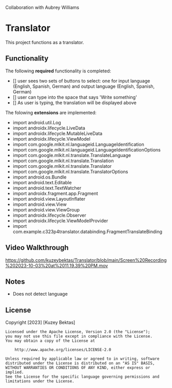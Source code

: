 Collaboration with Aubrey Williams

# Translator
This project functions as a translator.

## Functionality 
The following **required** functionality is completed:
* [] user sees two sets of buttons to select: one for input language (English, Spanish, German) and output language (English, Spanish, German)
* [] user can type into the space that says 'Write something'
* [] As user is typing, the translation will be displayed above

The folowing **extensions** are implemented:
* import android.util.Log
* import androidx.lifecycle.LiveData
* import androidx.lifecycle.MutableLiveData
* import androidx.lifecycle.ViewModel
* import com.google.mlkit.nl.languageid.LanguageIdentification
* import com.google.mlkit.nl.languageid.LanguageIdentificationOptions
* import com.google.mlkit.nl.translate.TranslateLanguage
* import com.google.mlkit.nl.translate.Translation
* import com.google.mlkit.nl.translate.Translator
* import com.google.mlkit.nl.translate.TranslatorOptions
* import android.os.Bundle
* import android.text.Editable
* import android.text.TextWatcher
* import androidx.fragment.app.Fragment
* import android.view.LayoutInflater
* import android.view.View
* import android.view.ViewGroup
* import androidx.lifecycle.Observer
* import androidx.lifecycle.ViewModelProvider
* import com.example.c323p4translator.databinding.FragmentTranslateBinding
  
## Video Walkthrough 

https://github.com/kuzeybektas/Translator/blob/main/Screen%20Recording%202023-10-03%20at%2011.19.39%20PM.mov

## Notes
* Does not detect language

## License
Copyright [2023] [Kuzey Bektas]

    Licensed under the Apache License, Version 2.0 (the "License");
    you may not use this file except in compliance with the License.
    You may obtain a copy of the License at

        http://www.apache.org/licenses/LICENSE-2.0

    Unless required by applicable law or agreed to in writing, software
    distributed under the License is distributed on an "AS IS" BASIS,
    WITHOUT WARRANTIES OR CONDITIONS OF ANY KIND, either express or implied.
    See the License for the specific language governing permissions and
    limitations under the License.
